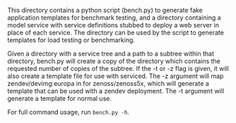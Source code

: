 This directory contains a python script (bench.py) to generate fake application templates for benchmark testing, and a directory containing a model service with service definitions stubbed to deploy a web server in place of each service. The directory can be used by the script to generate templates for load testing or benchmarking.

Given a directory with a service tree and a path to a subtree within that directory, bench.py will create a copy of the directory which contains the requested number of copies of the subtree. If the -t or -z flag is given, it will also create a template file for use with serviced. The -z argument will map zendev/devimg:europa in for zenoss/zenoss5x, which will generate a template that can be used with a zendev deployment. The -t argument will generate a template for normal use.

For full command usage, run `bench.py -h`.
